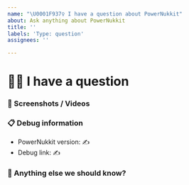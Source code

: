 ```yaml
---
name: "\U0001F937‍♀️ I have a question about PowerNukkit"
about: Ask anything about PowerNukkit
title: ''
labels: 'Type: question'
assignees: ''

---
```


# 🤷‍♀️ I have a question
<!-- This template is helpful but you may erase everything if you can express the issue clearly -->
<!-- ✍ Write your question below -->


### 📸 Screenshots / Videos
<!-- ✍ If applicable, add screenshots or a video recording to help explain your problem -->


### 📋 Debug information
<!-- ⚠ This information may help us to give you better answers but they are not required ⚠ -->
<!-- Use the 'debugpaste' command in PowerNukkit -->
<!-- You can get the version from the file name, the 'about' command or the 'debugpaste' output -->
* PowerNukkit version: ✍
* Debug link: ✍

### 💬 Anything else we should know?
<!-- ✍ This is the perfect place to add any additional details -->
